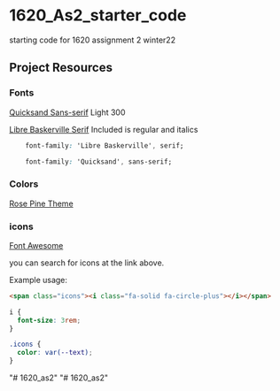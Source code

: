 # 1620_As2_starter_code
starting code for 1620 assignment 2 winter22

## Project Resources

### Fonts

[Quicksand Sans-serif](https://github.com/andrew-paglinawan/QuicksandFamily) Light 300

[Libre Baskerville Serif](https://github.com/impallari/Libre-Baskerville) Included is regular and italics

```CSS
    font-family: 'Libre Baskerville', serif;

    font-family: 'Quicksand', sans-serif;
```

### Colors

[Rose Pine Theme](https://rosepinetheme.com/palette)

### icons

[Font Awesome](https://www.flaticon.com/)

you can search for icons at the link above.

Example usage:

```HTML
<span class="icons"><i class="fa-solid fa-circle-plus"></i></span>
```

```CSS
i {
  font-size: 3rem;
}

.icons {
  color: var(--text);
}
```
"# 1620_as2" 
"# 1620_as2" 
